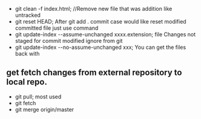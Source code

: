 - git clean -f index.html; //Remove new file that was addition like untracked
- git reset HEAD; After git add . commit case would like reset modified committed file just use command
- git update-index --assume-unchanged xxxx.extension; file Changes not staged for commit modified ignore from git
-  git update-index --no-assume-unchanged xxx; You can get the files back with

## get fetch changes from external repository to local repo.
- git pull; most used
- git fetch
- git merge origin/master
